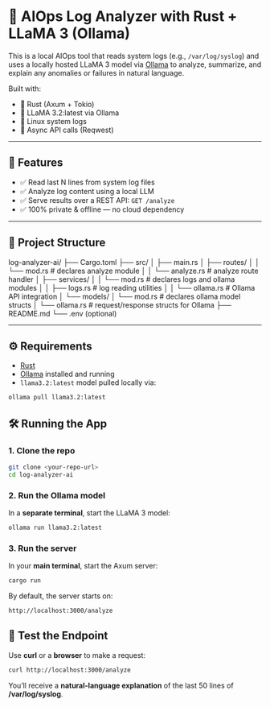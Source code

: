 # 🧠 AIOps Log Analyzer with Rust + LLaMA 3 (Ollama)

This is a local AIOps tool that reads system logs (e.g., `/var/log/syslog`) and uses a locally hosted LLaMA 3 model via [Ollama](https://ollama.com) to analyze, summarize, and explain any anomalies or failures in natural language.

Built with:

- 🚀 Rust (Axum + Tokio)
- 🤖 LLaMA 3.2:latest via Ollama
- 📄 Linux system logs
- 🔗 Async API calls (Reqwest)

---

## 📌 Features

- ✅ Read last N lines from system log files
- ✅ Analyze log content using a local LLM
- ✅ Serve results over a REST API: `GET /analyze`
- ✅ 100% private & offline — no cloud dependency

---

## 📁 Project Structure

log-analyzer-ai/
├── Cargo.toml
├── src/
│ ├── main.rs
│ ├── routes/
│ │ └── mod.rs # declares analyze module
│ │ └── analyze.rs # analyze route handler
│ ├── services/
│ │ └── mod.rs # declares logs and ollama modules
│ │ ├── logs.rs # log reading utilities
│ │ └── ollama.rs # Ollama API integration
│ └── models/
│ └── mod.rs # declares ollama model structs
│ └── ollama.rs # request/response structs for Ollama
├── README.md
└── .env (optional)

---

## ⚙️ Requirements

- [Rust](https://www.rust-lang.org/tools/install)
- [Ollama](https://ollama.com/) installed and running
- `llama3.2:latest` model pulled locally via:

```bash
ollama pull llama3.2:latest
```

## 🛠️ Running the App

### 1. Clone the repo

```bash
git clone <your-repo-url>
cd log-analyzer-ai
```

### 2. Run the Ollama model

In a **separate terminal**, start the LLaMA 3 model:

```bash
ollama run llama3.2:latest
```

### 3. Run the server

In your **main terminal**, start the Axum server:

```bash
cargo run
```

By default, the server starts on:

```bash
http://localhost:3000/analyze
```

## 🧪 Test the Endpoint

Use **curl** or a **browser** to make a request:

```bash
curl http://localhost:3000/analyze
```

You’ll receive a **natural-language explanation** of the last 50 lines of **/var/log/syslog**.
